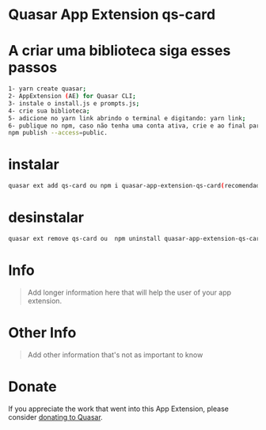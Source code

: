 Quasar App Extension qs-card
===

# A criar uma biblioteca siga esses passos
```bash
1- yarn create quasar;
2- AppExtension (AE) for Quasar CLI;
3- instale o install.js e prompts.js;
4- crie sua biblioteca;
5- adicione no yarn link abrindo o terminal e digitando: yarn link;
6- publique no npm, caso não tenha uma conta ativa, crie e ao final para publicar de esse comando: 
npm publish --access=public.

```

# instalar
```bash
quasar ext add qs-card ou npm i quasar-app-extension-qs-card(recomendado)
```

# desinstalar
```bash
quasar ext remove qs-card ou  npm uninstall quasar-app-extension-qs-card(recomendado)
```

# Info
> Add longer information here that will help the user of your app extension.

# Other Info
> Add other information that's not as important to know

# Donate
If you appreciate the work that went into this App Extension, please consider [donating to Quasar](https://donate.quasar.dev).
